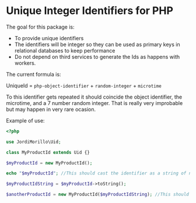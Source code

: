 # Unique Integer Identifiers for PHP
The goal for this package is:

- To provide unique identifiers
- The identifiers will be integer so they can be used as primary keys in relational databases to keep performance
- Do not depend on third services to generate the Ids as happens with workers.

The current formula is:

UniqueId = `php-object-identifier` + `random-integer` + `microtime`

To this identifier gets repeated it should coincide the object identifier, the microtime, and a 7 number random integer. That is really very improbable but may happen in very rare ocasion.

Example of use:
```php
<?php

use JordiMorillo\Uid;

class MyProductId extends Uid {}

$myProductId = new MyProductId();

echo "$myProductId"; //This should cast the identifier as a string of numbers

$myProductIdString = $myProductId->toString();

$anotherProductId = new MyProductId($myProductIdString); //This should be a similar equal as $myProductId
```